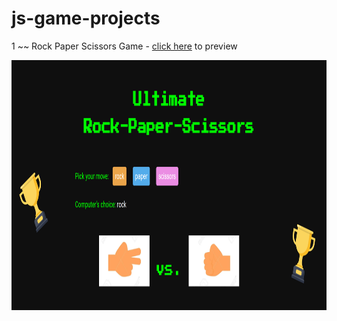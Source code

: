 # js-game-projects

1 ~~ Rock Paper Scissors Game - [click here](https://htmlpreview.github.io/?https://github.com/mivmiyv/js-game-projects/blob/main/rock-paper-scissors/index.html) to preview

<img src="rock-paper-scissors/img/page.png" style ="height:400px;">
